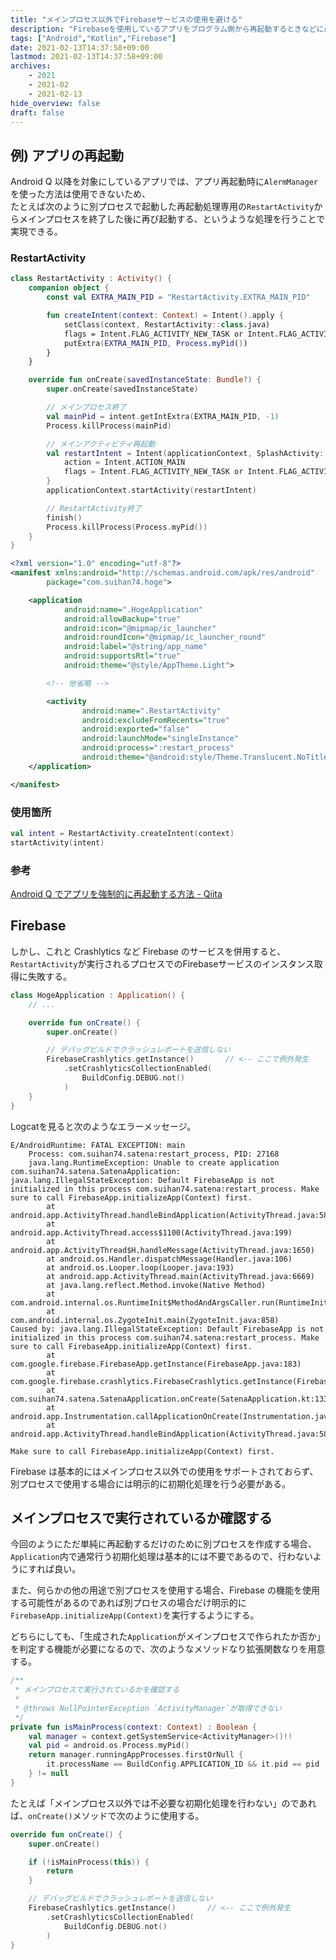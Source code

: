 ```yaml
---
title: "メインプロセス以外でFirebaseサービスの使用を避ける"
description: "Firebaseを使用しているアプリをプログラム側から再起動するときなどに必要な処理"
tags: ["Android","Kotlin","Firebase"]
date: 2021-02-13T14:37:58+09:00
lastmod: 2021-02-13T14:37:58+09:00
archives:
    - 2021
    - 2021-02
    - 2021-02-13
hide_overview: false
draft: false
---
```


## 例) アプリの再起動

Android Q 以降を対象にしているアプリでは、アプリ再起動時に`AlermManager`を使った方法は使用できないため、  
たとえば次のように別プロセスで起動した再起動処理専用の`RestartActivity`からメインプロセスを終了した後に再び起動する、というような処理を行うことで実現できる。

### RestartActivity

```kt:RestartActivity.kt
class RestartActivity : Activity() {
    companion object {
        const val EXTRA_MAIN_PID = "RestartActivity.EXTRA_MAIN_PID"

        fun createIntent(context: Context) = Intent().apply {
            setClass(context, RestartActivity::class.java)
            flags = Intent.FLAG_ACTIVITY_NEW_TASK or Intent.FLAG_ACTIVITY_CLEAR_TASK
            putExtra(EXTRA_MAIN_PID, Process.myPid())
        }
    }

    override fun onCreate(savedInstanceState: Bundle?) {
        super.onCreate(savedInstanceState)

        // メインプロセス終了
        val mainPid = intent.getIntExtra(EXTRA_MAIN_PID, -1)
        Process.killProcess(mainPid)

        // メインアクティビティ再起動
        val restartIntent = Intent(applicationContext, SplashActivity::class.java).apply {
            action = Intent.ACTION_MAIN
            flags = Intent.FLAG_ACTIVITY_NEW_TASK or Intent.FLAG_ACTIVITY_CLEAR_TASK
        }
        applicationContext.startActivity(restartIntent)

        // RestartActivity終了
        finish()
        Process.killProcess(Process.myPid())
    }
}
```

```xml:AndroisManifest.xml
<?xml version="1.0" encoding="utf-8"?>
<manifest xmlns:android="http://schemas.android.com/apk/res/android"
        package="com.suihan74.hoge">

    <application
            android:name=".HogeApplication"
            android:allowBackup="true"
            android:icon="@mipmap/ic_launcher"
            android:roundIcon="@mipmap/ic_launcher_round"
            android:label="@string/app_name"
            android:supportsRtl="true"
            android:theme="@style/AppTheme.Light">

        <!-- 他省略 -->

        <activity
                android:name=".RestartActivity"
                android:excludeFromRecents="true"
                android:exported="false"
                android:launchMode="singleInstance"
                android:process=":restart_process"
                android:theme="@android:style/Theme.Translucent.NoTitleBar"/>
    </application>

</manifest>
```

### 使用箇所

```kt
val intent = RestartActivity.createIntent(context)
startActivity(intent)
```

### 参考

[Android Q でアプリを強制的に再起動する方法 - Qiita](https://qiita.com/Shiozawa/items/85f078ed57aed46f6b69)

## Firebase

しかし、これと Crashlytics など Firebase のサービスを併用すると、`RestartActivity`が実行されるプロセスでのFirebaseサービスのインスタンス取得に失敗する。

```kt:HogeApplication.kt
class HogeApplication : Application() {
    // ...

    override fun onCreate() {
        super.onCreate()

        // デバッグビルドでクラッシュレポートを送信しない
        FirebaseCrashlytics.getInstance()       // <-- ここで例外発生
            .setCrashlyticsCollectionEnabled(
                BuildConfig.DEBUG.not()
            )
    }
}
```

Logcatを見ると次のようなエラーメッセージ。

```text
E/AndroidRuntime: FATAL EXCEPTION: main
    Process: com.suihan74.satena:restart_process, PID: 27168
    java.lang.RuntimeException: Unable to create application com.suihan74.satena.SatenaApplication: java.lang.IllegalStateException: Default FirebaseApp is not initialized in this process com.suihan74.satena:restart_process. Make sure to call FirebaseApp.initializeApp(Context) first.
        at android.app.ActivityThread.handleBindApplication(ActivityThread.java:5876)
        at android.app.ActivityThread.access$1100(ActivityThread.java:199)
        at android.app.ActivityThread$H.handleMessage(ActivityThread.java:1650)
        at android.os.Handler.dispatchMessage(Handler.java:106)
        at android.os.Looper.loop(Looper.java:193)
        at android.app.ActivityThread.main(ActivityThread.java:6669)
        at java.lang.reflect.Method.invoke(Native Method)
        at com.android.internal.os.RuntimeInit$MethodAndArgsCaller.run(RuntimeInit.java:493)
        at com.android.internal.os.ZygoteInit.main(ZygoteInit.java:858)
Caused by: java.lang.IllegalStateException: Default FirebaseApp is not initialized in this process com.suihan74.satena:restart_process. Make sure to call FirebaseApp.initializeApp(Context) first.
        at com.google.firebase.FirebaseApp.getInstance(FirebaseApp.java:183)
        at com.google.firebase.crashlytics.FirebaseCrashlytics.getInstance(FirebaseCrashlytics.java:229)
        at com.suihan74.satena.SatenaApplication.onCreate(SatenaApplication.kt:133)
        at android.app.Instrumentation.callApplicationOnCreate(Instrumentation.java:1154)
        at android.app.ActivityThread.handleBindApplication(ActivityThread.java:5871)
```

`Make sure to call FirebaseApp.initializeApp(Context) first.`

Firebase は基本的にはメインプロセス以外での使用をサポートされておらず、別プロセスで使用する場合には明示的に初期化処理を行う必要がある。

## メインプロセスで実行されているか確認する

今回のようにただ単純に再起動するだけのために別プロセスを作成する場合、`Application`内で通常行う初期化処理は基本的には不要であるので、行わないようにすれば良い。

また、何らかの他の用途で別プロセスを使用する場合、Firebase の機能を使用する可能性があるのであれば別プロセスの場合だけ明示的に`FirebaseApp.initializeApp(Context)`を実行するようにする。

どちらにしても、「生成された`Application`がメインプロセスで作られたか否か」を判定する機能が必要になるので、次のようなメソッドなり拡張関数なりを用意する。

```kt:HogeApplication.kt
/**
 * メインプロセスで実行されているかを確認する
 *
 * @throws NullPointerException `ActivityManager`が取得できない
 */
private fun isMainProcess(context: Context) : Boolean {
    val manager = context.getSystemService<ActivityManager>()!!
    val pid = android.os.Process.myPid()
    return manager.runningAppProcesses.firstOrNull {
        it.processName == BuildConfig.APPLICATION_ID && it.pid == pid
    } != null
}
```

たとえば「メインプロセス以外では不必要な初期化処理を行わない」のであれば、`onCreate()`メソッドで次のように使用する。

```kt:HogeApplication.kt
override fun onCreate() {
    super.onCreate()

    if (!isMainProcess(this)) {
        return
    }

    // デバッグビルドでクラッシュレポートを送信しない
    FirebaseCrashlytics.getInstance()       // <-- ここで例外発生
        .setCrashlyticsCollectionEnabled(
            BuildConfig.DEBUG.not()
        )
}
```

